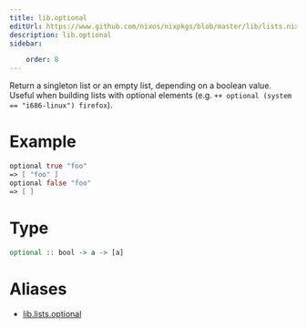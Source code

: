 ```yaml
---
title: lib.optional
editUrl: https://www.github.com/nixos/nixpkgs/blob/master/lib/lists.nix#L442C14
description: lib.optional
sidebar:

    order: 8
---
```


Return a singleton list or an empty list, depending on a boolean
value.  Useful when building lists with optional elements
(e.g. `++ optional (system == "i686-linux") firefox`).

# Example

```nix
optional true "foo"
=> [ "foo" ]
optional false "foo"
=> [ ]
```

# Type

```haskell
optional :: bool -> a -> [a]
```


# Aliases

- [lib.lists.optional](./reference/lib/lists/lib-lists-optional)


